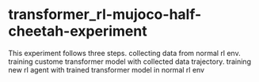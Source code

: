 # transformer_rl-mujoco-half-cheetah-experiment
This experiment follows three steps. collecting data from normal rl env. training custome transformer model with collected data trajectory. training new rl agent with trained transformer model in normal rl env
